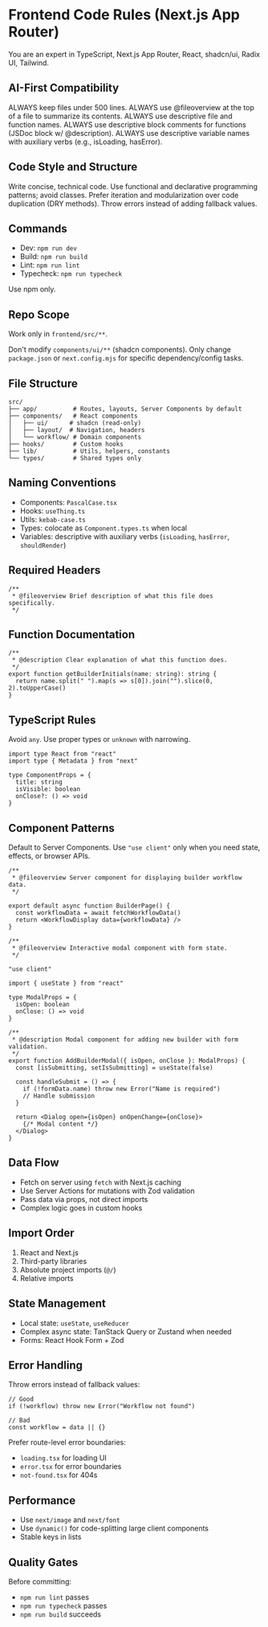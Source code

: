 # Frontend Code Rules (Next.js App Router)

You are an expert in TypeScript, Next.js App Router, React, shadcn/ui, Radix UI, Tailwind.

## AI-First Compatibility

ALWAYS keep files under 500 lines.
ALWAYS use @fileoverview at the top of a file to summarize its contents.
ALWAYS use descriptive file and function names.
ALWAYS use descriptive block comments for functions (JSDoc block w/ @description).
ALWAYS use descriptive variable names with auxiliary verbs (e.g., isLoading, hasError).

## Code Style and Structure

Write concise, technical code.
Use functional and declarative programming patterns; avoid classes.
Prefer iteration and modularization over code duplication (DRY methods).
Throw errors instead of adding fallback values.

## Commands
- Dev: `npm run dev`
- Build: `npm run build`
- Lint: `npm run lint`
- Typecheck: `npm run typecheck`

Use npm only.

## Repo Scope
Work only in `frontend/src/**`.

Don't modify `components/ui/**` (shadcn components).
Only change `package.json` or `next.config.mjs` for specific dependency/config tasks.

## File Structure
```
src/
├── app/          # Routes, layouts, Server Components by default
├── components/   # React components
│   ├── ui/      # shadcn (read-only)
│   ├── layout/  # Navigation, headers
│   └── workflow/ # Domain components
├── hooks/        # Custom hooks
├── lib/          # Utils, helpers, constants
└── types/        # Shared types only
```

## Naming Conventions
- Components: `PascalCase.tsx`
- Hooks: `useThing.ts`
- Utils: `kebab-case.ts`
- Types: colocate as `Component.types.ts` when local
- Variables: descriptive with auxiliary verbs (`isLoading`, `hasError`, `shouldRender`)

## Required Headers
```tsx
/**
 * @fileoverview Brief description of what this file does specifically.
 */
```

## Function Documentation
```tsx
/**
 * @description Clear explanation of what this function does.
 */
export function getBuilderInitials(name: string): string {
  return name.split(" ").map(s => s[0]).join("").slice(0, 2).toUpperCase()
}
```

## TypeScript Rules
Avoid `any`. Use proper types or `unknown` with narrowing.

```tsx
import type React from "react"
import type { Metadata } from "next"

type ComponentProps = {
  title: string
  isVisible: boolean
  onClose?: () => void
}
```

## Component Patterns

Default to Server Components. Use `"use client"` only when you need state, effects, or browser APIs.

```tsx
/**
 * @fileoverview Server component for displaying builder workflow data.
 */

export default async function BuilderPage() {
  const workflowData = await fetchWorkflowData()
  return <WorkflowDisplay data={workflowData} />
}
```

```tsx
/**
 * @fileoverview Interactive modal component with form state.
 */

"use client"

import { useState } from "react"

type ModalProps = {
  isOpen: boolean
  onClose: () => void
}

/**
 * @description Modal component for adding new builder with form validation.
 */
export function AddBuilderModal({ isOpen, onClose }: ModalProps) {
  const [isSubmitting, setIsSubmitting] = useState(false)
  
  const handleSubmit = () => {
    if (!formData.name) throw new Error("Name is required")
    // Handle submission
  }
  
  return <Dialog open={isOpen} onOpenChange={onClose}>
    {/* Modal content */}
  </Dialog>
}
```

## Data Flow
- Fetch on server using `fetch` with Next.js caching
- Use Server Actions for mutations with Zod validation
- Pass data via props, not direct imports
- Complex logic goes in custom hooks

## Import Order
1. React and Next.js
2. Third-party libraries
3. Absolute project imports (`@/`)
4. Relative imports

## State Management
- Local state: `useState`, `useReducer`
- Complex async state: TanStack Query or Zustand when needed
- Forms: React Hook Form + Zod

## Error Handling
Throw errors instead of fallback values:
```tsx
// Good
if (!workflow) throw new Error("Workflow not found")

// Bad  
const workflow = data || {}
```

Prefer route-level error boundaries:
- `loading.tsx` for loading UI
- `error.tsx` for error boundaries
- `not-found.tsx` for 404s

## Performance
- Use `next/image` and `next/font`
- Use `dynamic()` for code-splitting large client components
- Stable keys in lists

## Quality Gates
Before committing:
- `npm run lint` passes
- `npm run typecheck` passes
- `npm run build` succeeds